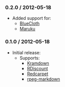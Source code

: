 ### 0.2.0 / 2012-05-18

* Added support for:
  * [BlueCloth][bluecloth]
  * [Maruku][maruku]

### 0.1.0 / 2012-05-18

* Initial release:
  * Supports:
    * [Kramdown][kramdown]
    * [RDiscount][rdiscount]
    * [Redcarpet][redcarpet]
    * [rpeg-markdown][rpeg_markdown]

[bluecloth]: http://deveiate.org/projects/BlueCloth
[kramdown]: http://kramdown.rubyforge.org/
[maruku]: http://maruku.rubyforge.org/
[rdiscount]: https://github.com/rtomayko/rdiscount#readme
[redcarpet]: https://github.com/tanoku/redcarpet#readme
[rpeg_markdown]: https://github.com/rtomayko/rpeg-markdown#readme
